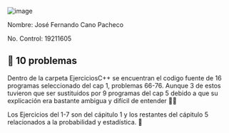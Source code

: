 ![image](https://user-images.githubusercontent.com/84409826/158499675-1df183fa-a421-472a-8684-a139cf617764.png)



Nombre: José Fernando Cano Pacheco

No. Control: 19211605

## 🤩 10 problemas 

Dentro de la carpeta EjerciciosC++ se encuentran el codigo fuente de 16 programas seleccionado del cap 1, problemas 66-76.
Aunque 3 de estos tuvieron que ser sustituidos por 9 programas del cap 5 debido a que su explicación era bastante ambigua y difícil de entender 🤷‍♂️


Los Ejercicios del 1-7 son del cápitulo 1 y los restantes del cápitulo 5 relacionados a la probabilidad y estadística. 🔢
